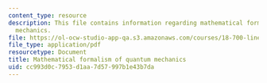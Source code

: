 ```yaml
---
content_type: resource
description: This file contains information regarding mathematical formalism of quantum
  mechanics.
file: https://ol-ocw-studio-app-qa.s3.amazonaws.com/courses/18-700-linear-algebra-fall-2013/cc993d0c7953d1aa7d57997b1e43b7da_MIT18_700F13_qntm_mechnc.pdf
file_type: application/pdf
resourcetype: Document
title: Mathematical formalism of quantum mechanics
uid: cc993d0c-7953-d1aa-7d57-997b1e43b7da
---
```

